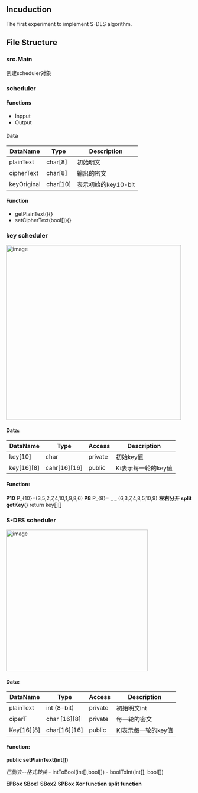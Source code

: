 
## Incuduction
The first experiment to implement S-DES algorithm.

## File Structure

### src.Main
创建scheduler对象

### scheduler
#### Functions
- Inpput 
- Output 
#### Data
  | DataName    | Type     | Description    |
  |----------|----------------|---------------|
  |plainText      | char[8]  | 初始明文           |
  |cipherText   | char[8]  | 输出的密文          |
|keyOriginal | char[10] | 表示初始的key10-bit |  
  
#### Function
- getPlainText(){}
- setCipherText(bool[]){}

### key scheduler
<img width="473" alt="image" src="https://github.com/Sisyphe-Edge/exp1_SDES/assets/54466829/c48d018b-fcad-41b9-8556-089b76e9b70b" style="justify-content=:center">

#### Data:

  | DataName    | Type         |Access  | Description|
  |--------------| ------------|------- |---------------|
  | key[10]     | char         | private   |初始key值|
  | key[16][8]  | cahr[16][16] |public   |Ki表示每一轮的key值|

#### Function:
**P10** P_{10}=(3,5,2,7,4,10,1,9,8,6)
**P8** P_{8}= _ _ (6,3,7,4,8,5,10,9)
**左右分开 split**
**getKey()** return key[][]




### S-DES scheduler
<img width="383" alt="image" src="https://github.com/Sisyphe-Edge/exp1_SDES/assets/54466829/292a3e4b-b8ec-4a4e-afda-713669a7120a">

#### Data:

| DataName    | Type         | Access  | Description  |
  |--------------| ------------|--------------|---------------|
| plainText | int (8-bit)  | private     | 初始明文int      |
| ciperT         | char [16][8] | private| 每一轮的密文       |
| Key[16][8]     | char[16][16] |public   | Ki表示每一轮的key值 |
#### Function:

**public setPlainText(int[])**

*已删去--格式转换*
	- intToBool(int[],bool[])
	- boolToInt(int[], bool[])  

**EPBox**
**SBox1**
**SBox2**
**SPBox**
**Xor function**
**split function**

  
